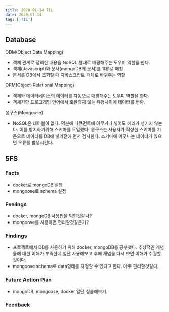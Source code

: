 ```yaml
---
title: 2020-01-14 TIL
date: 2020-01-14
tag: ['TIL']
---
```


## Database

ODM(Object Data Mapping)

- 객체 관계로 정의한 내용을 NoSQL 형태로 매핑해주는 도우미 역할을 한다.
- 객체(Javascript)와 문서(mongoDB의 문서)를 1대1로 매칭
- 문서를 DB에서 조회할 때 자바스크립트 객체로 바꿔주는 역할

ORM(Object-Relational Mapping)

- 객체와 데이터베이스의 데이터를 자동으로 매핑해주는 도우미 역할을 한다.
- 객체지향 프로그래밍 언어에서 호환되지 않는 유형사이에 데이터를 변환.

몽구스(Mongoose)

- NoSQL은 테이블이 없다. 덕분에 다큐먼트에 아무거나 넣어도 에러가 생기지 않는다.
이를 방지하기위해 스키마를 도입했다. 몽구스는 사용자가 작성한 스키마를 기준으로 데이터를 DB에 넣기전에 먼저 검사한다. 스키마에 어긋나는 데이터가 있으면 오류를 발생시킨다.

## 5FS

### Facts

- docker로 mongoDB 실행
- mongoose로 schema 설정

### Feelings

- docker, mongoDB 사용법을 익힌것같나?
- mongoose를 사용하면 편리할것같은가?

### Findings

- 프로젝트에서 DB를 사용하기 위해 docker, mongoDB를 공부했다. 추상적인 개념들에 대한 이해가 부족한데 일단 사용해보고 후에 개념을 다시 보면 이해가 수월할 것이다.
- mongoose schema로 data형태를 지정할 수 있다고 한다. 아주 편리할것같다.

### Future Action Plan

- mongoDB, mongoose, docker 일단 실습해보기.

### Feedback
